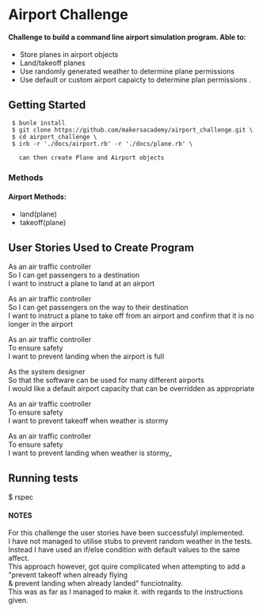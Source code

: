 # Airport Challenge 

#### Challenge to build a command line airport simulation program. Able to:
- Store planes in airport objects 
- Land/takeoff planes
- Use randomly generated weather to determine plane permissions
- Use default or custom airport capaicty to determine plan permissions . 


## Getting Started 
```
 $ bunle install 
 $ git clone https://github.com/makersacademy/airport_challenge.git \
 $ cd airport_challenge \
 $ irb -r './docs/airport.rb' -r './docs/plane.rb' \

   can then create Plane and Airport objects
   ```
 ### Methods ###
 #### Airport Methods: ####
 - land(plane)
 - takeoff(plane)
 

## User Stories Used to Create Program
As an air traffic controller \
So I can get passengers to a destination \
I want to instruct a plane to land at an airport 

As an air traffic controller \
So I can get passengers on the way to their destination \
I want to instruct a plane to take off from an airport and confirm that it is no longer in the airport

As an air traffic controller \
To ensure safety \
I want to prevent landing when the airport is full 

As the system designer\
So that the software can be used for many different airports\
I would like a default airport capacity that can be overridden as appropriate

As an air traffic controller \
To ensure safety \
I want to prevent takeoff when weather is stormy 

As an air traffic controller \
To ensure safety \
I want to prevent landing when weather is stormy_


## Running tests

 $ rspec 

  #### NOTES ### 
For this challenge the user stories have been successfulyl implemented. \
I have not managed to utilise stubs to prevent random weather in the tests. \
Instead I have used an if/else condition with default values to the same affect. \
This approach however, got quire complicated when attempting to add a "prevent takeoff when already flying \
& prevent landing when already landed" funciotnality. \
This was as far as I managed to make it. with regards to the instructions given. 